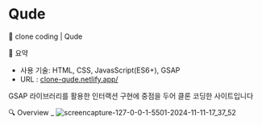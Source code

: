 # Qude
🎨 clone coding | Qude
 
📍 요약
- 사용 기술: HTML, CSS, JavasScript(ES6+), GSAP
- URL : [clone-qude.netlify.app/](https://clone-qude.netlify.app/)
  
GSAP 라이브러리를 활용한 인터랙션 구현에 중점을 두어 클론 코딩한 사이트입니다


🔍 Overview
_
![screencapture-127-0-0-1-5501-2024-11-11-17_37_52](https://github.com/user-attachments/assets/342fa27a-9152-4548-9b2f-42029931bd04)
